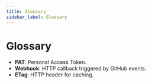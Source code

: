 ```yaml
---
title: Glossary
sidebar_label: Glossary
---
```


# Glossary

- **PAT**: Personal Access Token.
- **Webhook**: HTTP callback triggered by GitHub events.
- **ETag**: HTTP header for caching.
